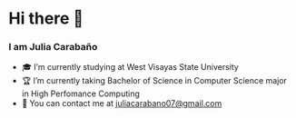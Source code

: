# Hi there 👋
### I am Julia Carabaño

- 🎓 I’m currently studying at West Visayas State University
- 🏆 I’m currently taking Bachelor of Science in Computer Science major in High Perfomance Computing
- 📧 You can contact me at juliacarabano07@gmail.com

